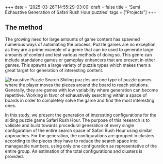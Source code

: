 +++
date = '2025-03-26T14:55:29-03:00'
draft = false
title = 'Semi Exhaustive Generation of Safari Rush Hour puzzles'
tags =  ["Projects"]
+++

## The method
The growing need for large amounts of game content has spawned numerous ways of automating the process. Puzzle games are no exception, as they are a prime example of a genre that can be used to generate large amounts of content and test various methods of doing so. This genre can include standalone games or gameplay enhancers that are present in other genres. This spawns a large variety of puzzle types which makes them a great target for generation of interesting content. 

![Exaustive Puzzle Search](/images/semi_exaustive.png "EPS")
Sliding puzzles are one type of puzzle games where the player moves the pieces around the board to reach solutions. Generally, they are games with low variability where generation can become repetitive. Working in favor of exhaustively searching within a space of boards in order to completely solve the game and find the most interesting ones.

In this study, we present the generation of interesting configurations for the sliding puzzle game Safari Rush Hour. The purpose of this research is to validate and build towards procedural generation of every single configuration of the entire search space of Safari Rush Hour using similar approaches. For the generation, the configurations are grouped in clusters according to the pieces they have to reduce the search space into manageable numbers, using only one configuration as representative of the entire group. An estimation of the total configurations and clusters is provided.
